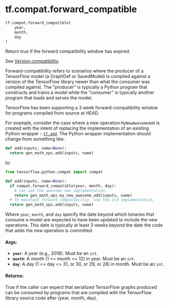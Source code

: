<div itemscope itemtype="http://developers.google.com/ReferenceObject">
<meta itemprop="name" content="tf.compat.forward_compatible" />
<meta itemprop="path" content="Stable" />
</div>

# tf.compat.forward_compatible

``` python
tf.compat.forward_compatible(
    year,
    month,
    day
)
```

Return true if the forward compatibility window has expired.

See [Version
compatibility](https://tensorflow.org/guide/version_compat#backward_forward).

Forward-compatibility refers to scenarios where the producer of a TensorFlow
model (a GraphDef or SavedModel) is compiled against a version of the
TensorFlow library newer than what the consumer was compiled against. The
"producer" is typically a Python program that constructs and trains a model
while the "consumer" is typically another program that loads and serves the
model.

TensorFlow has been supporting a 3 week forward-compatibility window for
programs compiled from source at HEAD.

For example, consider the case where a new operation `MyNewAwesomeAdd` is
created with the intent of replacing the implementation of an existing Python
wrapper - <a href="../../tf/math/add.md"><code>tf.add</code></a>.  The Python wrapper implementation should change from
something like:

```python
def add(inputs, name=None):
  return gen_math_ops.add(inputs, name)
```

to:

```python
from tensorflow.python.compat import compat

def add(inputs, name=None):
  if compat.forward_compatible(year, month, day):
    # Can use the awesome new implementation.
    return gen_math_ops.my_new_awesome_add(inputs, name)
  # To maintain forward compatibiltiy, use the old implementation.
  return gen_math_ops.add(inputs, name)
```

Where `year`, `month`, and `day` specify the date beyond which binaries
that consume a model are expected to have been updated to include the
new operations. This date is typically at least 3 weeks beyond the date
the code that adds the new operation is committed.

#### Args:

* <b>`year`</b>:  A year (e.g., 2018). Must be an `int`.
* <b>`month`</b>: A month (1 <= month <= 12) in year. Must be an `int`.
* <b>`day`</b>:   A day (1 <= day <= 31, or 30, or 29, or 28) in month. Must be an
    `int`.


#### Returns:

True if the caller can expect that serialized TensorFlow graphs produced
can be consumed by programs that are compiled with the TensorFlow library
source code after (year, month, day).